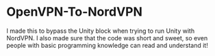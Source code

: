 # OpenVPN-To-NordVPN
I made this to bypass the Unity block when trying to run Unity with NordVPN. 
I also made sure that the code was short and sweet, so even people with basic programming knowledge can read and understand it!
